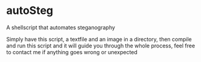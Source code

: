 # autoSteg
A shellscript that automates steganography

Simply have this script, a textfile and an image in a directory, then compile and run this script and it will guide you through the whole process, feel free to contact me if anything goes wrong or unexpected

